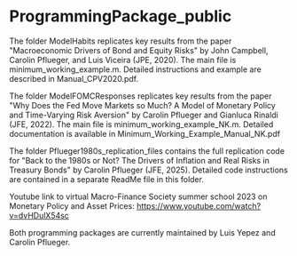 # ProgrammingPackage_public
The folder ModelHabits replicates key results from the paper "Macroeconomic Drivers of Bond and Equity Risks" by John Campbell, Carolin Pflueger, and Luis Viceira (JPE, 2020). The main file is minimum_working_example.m. Detailed instructions and example are described in Manual_CPV2020.pdf.

The folder ModelFOMCResponses replicates key results from  the paper "Why Does the Fed Move Markets so Much? A Model of Monetary Policy and Time-Varying Risk Aversion" by Carolin Pflueger and Gianluca Rinaldi (JFE, 2022). The main file is minimum_working_example_NK.m. Detailed documentation is available in Minimum_Working_Example_Manual_NK.pdf

The folder Pflueger1980s_replication_files contains the full replication code for "Back to the 1980s or Not? The Drivers of Inflation and Real Risks in Treasury Bonds" by Carolin Pflueger (JFE, 2025). Detailed code instructions are contained in a separate ReadMe file in this folder. 

Youtube link to virtual Macro-Finance Society summer school 2023 on Monetary Policy and Asset Prices: https://www.youtube.com/watch?v=dvHDulX54sc 

Both programming packages are currently maintained by Luis Yepez and Carolin Pflueger. 

